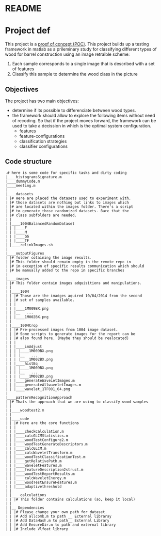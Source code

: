 # README
# Project def
This project is a [proof of concept (POC)](http://en.wikipedia.org/wiki/Proof_of_concept). This project builds up a testing framework in matlab as a prileminary study for classifying different types of wood for barrel construction using an image retraible scheme:
1. Each sample corresponds to a single image that is described with a set of features
2. Classify this sample to determine the wood class in the picture

## Objectives
The project has two main objectives: 
* determine if its possible to differenciate between wood types.
* the framework should allow to explore the following items without need of recoding. So that if the project moves forward, the framework can be used to take a decission in which is the optimal system configuration. 
  * features
  * feature-configurations
  * classification strategies
  * classifier configurations


## Code structure
```
.# here is some code for specific tasks and dirty coding
|____histogramsSignature.m
|____dummyCode.m
|____meeting.m
|
|____datasets
| |# Here are placed the datasets used to experiment with.
| |# those datasets are nothing but links to images which
| |# are located within the images folder. There's a script
| |# to generate those randomized datasets. Bare that the
| |# class subfolders are needed.
| |
| |____1004BalancedRandomDataset
| | |____F
| | |____M
| | |____GG
| | |____TF
| |____relinkImages.sh
|
|____outputFigures
| |# folder cotaining the image results.
| |# This folder should remain empty in the remote repo in
| |# in exception of specific results communication which should
| |# be manually added to the repo in specific branches
|
|____images
| |# This folder contain images adquisitions and manipulations.
| |
| |____1004
| | |# Those are the imadges aquired 10/04/2014 from the second
| | |# set of samples available.
| | |
| | |____1M009BX.png
| | |__   ...
| | |____1M002BX.png
| | 
| |____1004Crop
| | |# Pre-processed images from 1004 image dataset.
| | |# Some scripts to generate images for the report can be
| | |# also found here. (Maybe they should be realocated)
| | |
| | |____imAdjust
| | | |____1M009BX.png
| | | |__   ...
| | | |____1M002BX.png
| | |____histEq
| | | |____1M009BX.png
| | | |__   ...
| | | |____1M002BX.png
| | |____generateWaveLetImages.m
| | |____generateAllwaveletImages.m
| | |____wavelet_1TF001_04.png
|
|____patternRecognitionApproach
| |# Thats the approach that we are using to classify wood samples
| |
| |____woodtest2.m
| |
| |____code
| | |# Here are the core functions
| | |
| | |____checkCalculation.m
| | |____calcGLCMStatistics.m
| | |____woodTestConfigure2.m
| | |____woodTestGenerateDescriptors.m
| | |____calcGLCM.m
| | |____calcWaveletTransform.m
| | |____woodTestClassificationTest.m
| | |____getRelativePath.m
| | |____waveletFeatures.m
| | |____featureDescription2struct.m
| | |____woodTestReportResults.m
| | |____calcWaveletEnergy.m
| | |____woodTestEnsureFeatures.m
| | |____adaptivethreshold
| |
| |____calculations
| | |# This folder contains calculations (so, keep it local)
| |
| |__ Dependencies
| | |# Please change your own path for dataset.
| | |# Add allcomb.m to path __ Ecternal libraray
| | |# Add DataHash.m to path__ External Library
| | |# Add EnsureDir.m to path and external library
| | |# Include Vlfeat library
```
